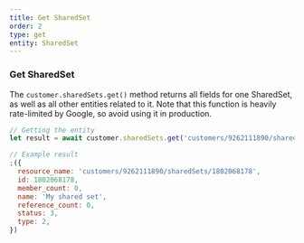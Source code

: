 ```yaml
---
title: Get SharedSet
order: 2
type: get
entity: SharedSet
---
```


### Get SharedSet

The `customer.sharedSets.get()` method returns all fields for one SharedSet, as well as all other entities related to it. Note that this function is heavily rate-limited by Google, so avoid using it in production.

```javascript
// Getting the entity
let result = await customer.sharedSets.get('customers/9262111890/sharedSets/1802068178')
```

```javascript
// Example result
;({
  resource_name: 'customers/9262111890/sharedSets/1802068178',
  id: 1802068178,
  member_count: 0,
  name: 'My shared set',
  reference_count: 0,
  status: 3,
  type: 2,
})
```
